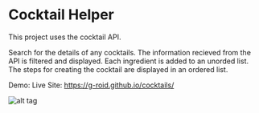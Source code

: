 # Cocktail Helper
This project uses the cocktail API.

Search for the details of any cocktails. The information recieved from the API is filtered and displayed. Each ingredient is added to an unorded list. The steps for creating the cocktail are displayed in an ordered list.

Demo:
Live Site: https://g-roid.github.io/cocktails/

![alt tag](https://g-roid.github.io/cocktails/cocktail.jpg)


